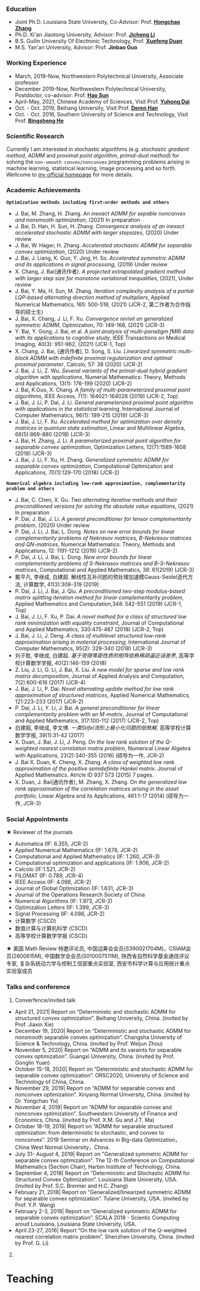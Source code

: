### Education 
 - Joint Ph.D. Louisiana State University, Co-Advisor: Prof. [**Hongchao Zhang**](https://www.math.lsu.edu/~hozhang/)
 - Ph.D. Xi'an Jiaotong University, Advisor: Prof. [**Jicheng Li**](http://gr.xjtu.edu.cn/en/web/jcli)
 - B.S. Guilin University Of Electronic Technology, Prof. [**Xuefeng Duan**](https://www.guet.edu.cn/people/info/1003/1758.htm)
 - M.S. Yan'an University, Advisor: Prof. **Jinbao Guo**
 
### Working Experience
 - March, 2019-Now, Northwestern Polytechnical University, Associate professor
 - December 2019-Now, Northwestern Polytechnical University, Postdoctor, co-advisor: Prof. [**Hao Sun**](https://teacher.nwpu.edu.cn/sunhao.html)
 - April-May, 2021, Chinese Academy of Sciences, Visit Prof. [**Yuhong Dai**](http://lsec.cc.ac.cn/~dyh/)
 - Oct. - Oct. 2019, Beihang University, Visit Prof. [**Deren Han**](http://math.buaa.edu.cn/szdw/azcck/js/hdr.htm)
 - Oct. - Oct. 2016, Southern University of Science and Technology, Visit Prof. [**Bingsheng He**](http://maths.nju.edu.cn/~hebma/)
### Scientific Research
Currently I am interested in stochastic algorithms (e.g. _stochastic gradient method_, _ADMM_ and _proximal point algorithm_, _primal-dual method_) for solving the `non-smooth convex/nonconvex` programming problems arising in machine learning, statistical learning, image processing and so forth. Wellcome to [my official homepage](https://teacher.nwpu.edu.cn/jcbai) for more details.
### Academic Achievements
**`Optimization methods including first-order methods and others`**

- J. Bai, M. Zhang, H. Zhang. _An inexact ADMM for sepable nonconvex and nonsmooth optimization_, (2021) In preparation
- J. Bai, D. Han, H. Sun, H. Zhang. _Convergence analysis of an  inexact accelerated stochastic ADMM with larger stepsizes_, (2020) Under review 
- J. Bai, W. Hager, H. Zhang. _Accelerated stochastic ADMM for separable convex optimization_,  (2020) Under review
- J. Bai,  J. Liang, K. Guo, Y. Jing, H. So. _Accelerated symmetric ADMM and its applications in signal processing_, (2019) Under review
- X. Chang, J. Bai(通讯作者). _A projected extrapolated gradient method with larger step size for monotone variational inequalities_, (2021), Under review
- J. Bai,  Y. Ma, H. Sun, M. Zhang. _Iteration complexity analysis of a partial LQP-based alternating direction method of multipliers_, Applied Numerical Mathematics, 165: 500-518, (2021)  (JCR-2, 第二作者为合作指导的硕士生)
- J. Bai,  X. Chang, J. Li, F. Xu. _Convergence revisit on generalized symmetric ADMM_, Optimization, 70: 149-168, (2021)  (JCR-3)
- Y. Bai, Y. Gong, J. Bai,  et al. _A joint analysis of multi-paradigm fMRI data with its applications to cognitive study_, IEEE Transactions on Medical Imaging, 40(3): 951-962, (2021) (JCR-1, Top)
- X. Chang, J. Bai, (通讯作者), D. Song, S. Liu. _Linearized symmetric multi-block ADMM with indefinite proximal regularization and optimal proximal parameter_, Calcolo, 57: 38 (2020) (JCR-2)
- J. Bai,  J. Li, Z. Wu. _Several variants of the primal-dual hybrid gradient algorithm with applications_, Numerial Mathematics: Theory, Methods and Applications, 13(1): 176-199 (2020) (JCR-2)
- J. Bai,  K.Guo, X. Chang. _A family of multi-parameterized proximal point algorithms_, IEEE Access, 7(1): 164021-164028 (2019) (JCR-2, Top)
- J. Bai,  J. Li, P. Dai, J. Li. _General parameterized proximal point algorithm with applications in the statistical learning_, International Journal of Computer Mathematics, 96(1): 199-215 (2019) (JCR-3)
- J. Bai,  J. Li, F. Xu. _Accelerated method for optimization over density matrices in quantum state estimation_, Linear and Multilinear Algebra, 66(5):869-880 (2018) (JCR-3)
- J. Bai,  H. Zhang, J. Li. _A parameterized proximal point algorithm for separable convex optimization_, Optimization Letters, 12(7):1589-1608 (2018) (JCR-3)
- J. Bai,  J. Li, F. Xu, H. Zhang. _Generalized symmetric ADMM for separable convex optimization_, Computational Optimization and Applications, 70(1):129-170 (2018) (JCR-2)

**`Numerical algebra including low-rank approximation, complementarity problem and others`**
- J. Bai,  C. Chen, X. Gu. _Two alternating iterative methods and their preconditioned versions for solving the absolute value equations_, (2021)  In preparation
- P. Dai, J. Bai,  J. Li. _A general preconditioner for tensor complementarity problem_, (2020)  Under review
- P. Dai, J. Li, J. Bai,  L. Dong. _Notes on new error bounds for linear complementarity problems of Nekrasov matrices, B-Nekrasov matrices and QN-matrices_, Numerical Mathematics: Theory, Methods and Applications, 12: 1191-1212 (2019) (JCR-2)
- P. Dai, J. Li, J. Bai,  L. Dong. _New error bounds for linear complementarity problems of S-Nekrasov matrices and B-S-Nekrasov matrices_, Computational and Applied Mathematics, 38: 61(2019) (JCR-3)
- 戴平凡, 李继成, 白建超. 解线性互补问题的预处理加速模Gauss-Seidel迭代方法, 计算数学, 41(3):308-319 (2019) 
- P. Dai, J. Li, J. Bai,  J. Qiu. _A preconditioned two-step modulus-based matrix splitting iteration method for linear complementarity problem_, Applied Mathematics and Computation,348: 542-551 (2019) (JCR-1, Top)
- J. Bai,  J. Li, F. Xu, P. Dai. _A novel method for a class of structured low rank minimization with equality constraint_, Journal of Computational and Applied Mathematics, 330:475-487 (2018) (JCR-2, Top)
- J. Bai,  J. Li, J. Deng. _A class of multilevel structured low-rank approximation arising in material processing_, International Journal of Computer Mathematics, 95(2): 329-340 (2018) (JCR-3)
- 刘子胜, 李继成, 白建超. _基于受限等距性质的矩阵低秩稀疏逼近误差界_, 高等学校计算数学学报, 40(2):146-159 (2018) 
- Z. Liu, J. Li, G. Li, J. Bai,  X. Liu. _A new model for sparse and low rank matrix decomposition_, Journal of Applied Analysis and Computation, 7(2):600-616 (2017) (JCR-4)
- J. Bai,  J. Li, P. Dai. _Novel alternating update method for low rank approximation of structured matrices_, Applied Numerical Mathematics, 121:223-233 (2017) (JCR-2)
- P. Dai, J. Li, Y. Li, J. Bai. _A general preconditioner for linear complementarity problem with an M-matrix_, Journal of Computational and Applied Mathematics, 317:100-112 (2017) (JCR-2, Top)
- 白建超, 李继成, 李文博. _一类Stifel流形上极小化问题的低秩解_, 高等学校计算数学学报, 39(1):31-42 (2017) 
- X. Duan, J. Bai,  J. Li, J. Peng. _On the low rank solution of the Q-weighted nearest correlation matrix problem_, Numerical Linear Algebra with Applications, 23(2):340-355 (2016) (硕导为一作, JCR-2)
- J. Bai  X. Duan, K. Cheng, X. Zhang. _A class of weighted low rank approximation of the positive semidefinite Hankel matrix_. Journal of Applied Mathematics. Atricle ID 937 573 (2015) 7 pages. 
- X. Duan, J. Bai(通讯作者), M. Zhang, X. Zhang. _On the generalized low rank approximation of the correlation matrices arising in the asset portfolio_, Linear Algebra and its Applications, 461:1-17 (2014) (硕导为一作, JCR-3)

### Social Appointments
★ Reviewer of the journals
 - Automatica (IF: 6.355, JCR-2)
 - Applied Numerical Mathematics (IF: 1.678, JCR-2)
 - Computational and Applied Mathematics (IF: 1.260, JCR-3)
 - Computational optimization and applications (IF: 1.906, JCR-2)
 - Calcolo (IF:1.521, JCR-2)
 - FILOMAT (IF: 0.789, JCR-4)
 - IEEE Access (IF: 4.098, JCR-2)
 - Journal of Global Optimization (IF: 1.631, JCR-3)
 - Journal of the Operations Research Society of China
 - Numerical Algorithms (IF: 1.973, JCR-2)
 - Optimization Letters (IF: 1.399, JCR-3)
 - Signal Processing (IF: 4.086, JCR-2)
 - 计算数学 (CSCD)
 - 数值计算与计算机科学 (CSCD)
 - 高等学校计算数学学报 (CSCD)

★ 美国 Math Review 特邀评论员, 中国运筹会会员(S390021704M)，CSIAM会员(2600615M), 中国数学会会员(S010007511M), 陕西省自然科学基金通信评议专家, 复杂系统动力学与控制工信部重点实验室, 西安市科学计算与应用统计重点实验室成员
### Talks and conference
1. Converfence/invited talk
- April 21, 2021| Report on “Deterministic and stochastic ADMM for structured convex optimization”. Beihang University, China. (invited by Prof. Jiaxin Xie)  
- December 19, 2020| Report on “Deterministic and stochastic ADMM for nonsmooth separable convex optimization”. Changsha University of Science & Technology, China. (invited by Prof. Weijun Zhou)  
- November 5, 2020| Report on “ADMM and its varaints for separable convex optimization”. Guangxi University, China. (invited by Prof. Gonglin Yuan)  
- October 15-18, 2020| Report on “Deterministic and stochastic ADMM for separable convex optimization”. ORSC2020, University of Science and Technology of China, China.
- November 29, 2019| Report on “ADMM for separable convex and nonconvex optimization”. Xinyang Normal University, China. (invited by Dr. Yongchao Yu)  
- November 4, 2019| Report on “ADMM for separable convex and nonconvex optimization”. Southwestern University of Finance and Economics, China. (invited by Prof. X.M. Gu and J.T. Ma)  
- October 18-19, 2019| Report on “ADMM for separable structured optimization: from deterministic to stochastic, and convex to nonconvex”. 2019 Seminar on Advances in Big-data Optimization，China West Normal University，China.
- July 31- August 4, 2019| Report on "Generalized symmetric ADMM for separable convex optimization". The 12-th Conference on Computational Mathematics (Section Chair), Harbin Institute of Technology, China.
- September 4, 2018| Report on “Deterministic and Stochastic ADMM for Structured Convex Optimization”. Louisiana State University, USA.  (invited by Prof. S.C. Brenner and H.C. Zhang)
- February 21, 2018| Report on “Generalized/linearized symmetric ADMM for separable convex optimization”. Tulane University, USA. (invited by Prof. Y.P. Wang)
- February 2-3, 2018| Report on “Generalized symmetric ADMM for separable convex optimization”. SCALA 2018 - Scientic Computing aroud Louisiana, Louisiana State University, USA.
- April 23-27, 2016| Report “On the low rank solution of the Q-weighted nearest correlation matrix problem”. Shenzhen University, China. (invited by Prof. G. Li) 
2.
# Teaching
>
